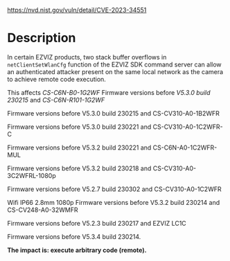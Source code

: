 https://nvd.nist.gov/vuln/detail/CVE-2023-34551

# Description

In certain EZVIZ products, two stack buffer overflows in `netClientSetWlanCfg` function of the EZVIZ SDK command server can allow an authenticated attacker present on the same local network as the camera to achieve remote code execution.

This affects *CS-C6N-B0-1G2WF* Firmware versions before *V5.3.0 build 230215* and *CS-C6N-R101-1G2WF*

Firmware versions before V5.3.0 build 230215 and CS-CV310-A0-1B2WFR

Firmware versions before V5.3.0 build 230221 and CS-CV310-A0-1C2WFR-C

Firmware versions before V5.3.2 build 230221 and CS-C6N-A0-1C2WFR-MUL

Firmware versions before V5.3.2 build 230218 and CS-CV310-A0-3C2WFRL-1080p

Firmware versions before V5.2.7 build 230302 and CS-CV310-A0-1C2WFR

Wifi IP66 2.8mm 1080p Firmware versions before V5.3.2 build 230214 and CS-CV248-A0-32WMFR

Firmware versions before V5.2.3 build 230217 and EZVIZ LC1C

Firmware versions before V5.3.4 build 230214.

**The impact is: execute arbitrary code (remote).**